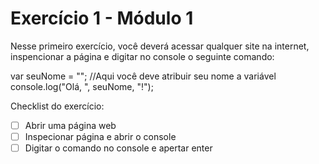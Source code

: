 # Exercício 1 - Módulo 1

Nesse primeiro exercício, você deverá acessar qualquer site na internet, inspencionar a página e digitar no console o seguinte comando:

var seuNome = ""; //Aqui você deve atribuir seu nome a variável
console.log("Olá, ", seuNome, "!");

Checklist do exercício:
- [ ] Abrir uma página web
- [ ] Inspecionar página e abrir o console
- [ ] Digitar o comando no console e apertar enter
